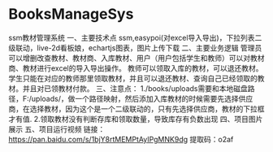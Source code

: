# BooksManageSys
ssm教材管理系统
一、主要技术点
ssm,easypoi(对excel导入导出)，下拉列表二级联动，live-2d看板娘，echartjs图表，图片上传下载
二、主要业务逻辑
管理员可以增删改查教材、教材商、入库教材、用户（用户包括学生和教师）可以对教材商、教材进行excel的导入导出操作。
教师可以领取入库的教材，可以退还教材。
学生只能在对应的教师那里领取教材，并且可以退还教材、查询自己已经领取的教材。并且对已领教材付款。
三、注意点：
1./books/uploads需要和本地磁盘路径，F:/uploads/，做一个路径映射，然后添加入库教材的时候需要先选择供应商，在选择教材，因为这个是一个二级联动的，只有先选择供应商，教材的下拉框才有值.
2.领取教材没有判断存库和领取数量，导致库存有负数出现
四、项目图片展示
五、项目运行视频
链接：https://pan.baidu.com/s/1bjY8rtMEMPtAyIPgMNK9dg
提取码：o2af
